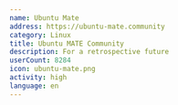 ```yaml
---
name: Ubuntu Mate
address: https://ubuntu-mate.community
category: Linux
title: Ubuntu MATE Community
description: For a retrospective future
userCount: 8284
icon: ubuntu-mate.png
activity: high
language: en
---
```

